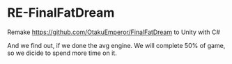 # RE-FinalFatDream
Remake https://github.com/OtakuEmperor/FinalFatDream to Unity with C#

And we find out, if we done the avg engine. We will complete 50% of game, so we dicide to spend more time on it.
